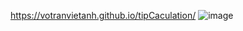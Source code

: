 
https://votranvietanh.github.io/tipCaculation/
![image](https://user-images.githubusercontent.com/93200025/181033931-3571fe13-4fed-4a8e-aa03-cfa5e824c0a6.png)
